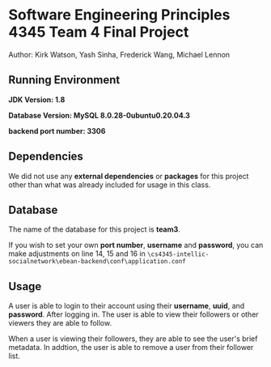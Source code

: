 # Software Engineering Principles 4345 Team 4 Final Project

Author: Kirk Watson, Yash Sinha, Frederick Wang, Michael Lennon

## Running Environment

**JDK Version: 1.8**

**Database Version: MySQL 8.0.28-0ubuntu0.20.04.3**

**backend port number: 3306**

## Dependencies

We did not use any **external dependencies** or **packages** for this project other than what was already included for usage in this class.

## Database

The name of the database for this project is **team3**.

If you wish to set your own **port number**, **username** and **password**, you can make adjustments on line 14, 15 and 16 in `\cs4345-intellic-socialnetwork\ebean-backend\conf\application.conf`

## Usage

A user is able to login to their account using their **username**, **uuid**, and **password**. After logging in. The user is able to view their followers or other viewers they are able to follow.

When a user is viewing their followers, they are able to see the user's brief metadata. In addtion, the user is able to remove a user from their follower list.
